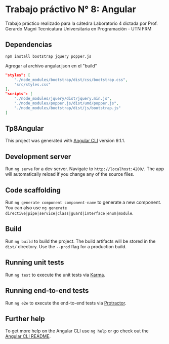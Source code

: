 # Trabajo práctivo N° 8: Angular

Trabajo práctico realizado para la cátedra Laboratorio 4 dictada por Prof. Gerardo Magni
Tecnicatura Universitaria en Programación - UTN FRM

## Dependencias

```
npm install bootstrap jquery popper.js
```

Agregar al archivo angular.json en el "build"

```json
"styles": [
    "./node_modules/bootstrap/dist/css/bootstrap.css",
    "src/styles.css"
],
"scripts": [
    "./node_modules/jquery/dist/jquery.min.js",
    "./node_modules/popper.js/dist/umd/popper.js",
    "./node_modules/bootstrap/dist/js/bootstrap.js"
]
```

## Tp8Angular

This project was generated with [Angular CLI](https://github.com/angular/angular-cli) version 9.1.1.

## Development server

Run `ng serve` for a dev server. Navigate to `http://localhost:4200/`. The app will automatically reload if you change any of the source files.

## Code scaffolding

Run `ng generate component component-name` to generate a new component. You can also use `ng generate directive|pipe|service|class|guard|interface|enum|module`.

## Build

Run `ng build` to build the project. The build artifacts will be stored in the `dist/` directory. Use the `--prod` flag for a production build.

## Running unit tests

Run `ng test` to execute the unit tests via [Karma](https://karma-runner.github.io).

## Running end-to-end tests

Run `ng e2e` to execute the end-to-end tests via [Protractor](http://www.protractortest.org/).

## Further help

To get more help on the Angular CLI use `ng help` or go check out the [Angular CLI README](https://github.com/angular/angular-cli/blob/master/README.md).
